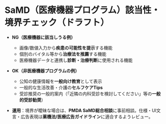 # SaMD（医療機器プログラム）該当性・境界チェック（ドラフト）
- **NG（医療機器に該当しうる例）**
  - 画像/数値入力から**疾患の可能性を提示**する機能
  - 個別のバイタル等から**治療法を推薦**する機能
  - 医療機器データと連携し**診断・治療判断**に使用される機能

- **OK（非医療機器プログラムの例）**
  - 公知の健康情報を**一般向け教育**として表示
  - 一般的な生活改善・介護の**セルフケアTips**
  - 受診推奨の一般的案内（「近隣の内科受診を検討してください」等の**一般的受診勧奨**）

- **運用**：境界が曖昧な場合は、**PMDA SaMD総合相談**に事前相談。仕様・UI文言・広告表現は**薬機法/医療広告ガイドライン**に適合するようレビュー。
